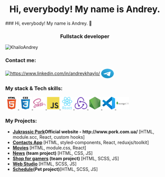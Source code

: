 <h1 align="center">Hi, everybody! My name is Andrey.</h1>
### Hi, everybody! My name is Andrey. 👋
<h3 align="center">Fullstack developer</h3>

<p align="left"> <img src="https://komarev.com/ghpvc/?username=KhailoAndrey&label=Profile%20views&color=0e75b6&style=flat" alt="KhailoAndrey" /> </p>

<h3 align="left">Contact me:</h3>
<p align="left">
<a href="https://www.linkedin.com/in/andreykhaylo/" target="_blank"><img align="center" src="https://raw.githubusercontent.com/rahuldkjain/github-profile-readme-generator/master/src/images/icons/Social/linked-in-alt.svg" alt="https://www.linkedin.com/in/andreykhaylo/" height="30" width="40" /></a>
<a href="https://t.me/Andreij" target="blank"><img align="center" src="./telegram.svg" alt="https://t.me/Andreij" height="30" width="40" /></a>
</p>

<h3 align="left">My stack & Tech skills:</h3>
<p align="left"> 
<a href="https://developer.mozilla.org/en-US/docs/Web/HTML" target="_blank" rel="noreferrer"> 
<img src="https://raw.githubusercontent.com/devicons/devicon/master/icons/html5/html5-original-wordmark.svg" alt="html5" width="40" height="40"/> 
</a> 
<a href="https://developer.mozilla.org/en-US/docs/Web/CSS" target="_blank" rel="noreferrer"> 
<img src="https://raw.githubusercontent.com/devicons/devicon/master/icons/css3/css3-original-wordmark.svg" alt="css3" width="40" height="40"/> 
</a> 
<a href="https://sass-lang.com/documentation/" target="_blank" rel="noreferrer"> 
<img src="https://raw.githubusercontent.com/devicons/devicon/master/icons/sass/sass-original.svg" alt="sass" width="40" height="40"/> 
</a>

<a href="https://developer.mozilla.org/en-US/docs/Web/JavaScript" target="_blank" rel="noreferrer"> 
<img src="https://raw.githubusercontent.com/devicons/devicon/master/icons/javascript/javascript-original.svg" alt="javascript" width="40" height="40"/>
</a>
<a href="https://reactjs.org/" target="_blank" rel="noreferrer">
<img src="https://raw.githubusercontent.com/devicons/devicon/master/icons/react/react-original-wordmark.svg" alt="react" width="40" height="40"/>
</a>
<a href="https://redux.js.org" target="_blank" rel="noreferrer">
<img src="https://raw.githubusercontent.com/devicons/devicon/master/icons/redux/redux-original.svg" alt="redux" width="40" height="40"/>
</a>
<a href="https://nodejs.org" target="_blank" rel="noreferrer">
<img src="https://raw.githubusercontent.com/github/explore/80688e429a7d4ef2fca1e82350fe8e3517d3494d/topics/nodejs/nodejs.png" alt="redux" width="40" height="40"/>
</a>
<a href="https://code.visualstudio.com/" target="_blank" rel="noreferrer">
<img src="https://raw.githubusercontent.com/github/explore/80688e429a7d4ef2fca1e82350fe8e3517d3494d/topics/visual-studio-code/visual-studio-code.png" alt="redux" width="40" height="40"/>
</a>
<a href="https://www.mongodb.com/" target="_blank" rel="noreferrer">
<img src="https://raw.githubusercontent.com/github/explore/80688e429a7d4ef2fca1e82350fe8e3517d3494d/topics/mongodb/mongodb.png" alt="redux" width="40" height="40"/>
</a>
</p>

<h3 align="left">My Projects:</h3>
<ul>
<li>
<b><a href="https://khailoandrey.github.io/jukrassic-pork/" target="_blank" rel="noreferrer">Jukrassic Pork</a>Official website - <a>http://www.pork.com.ua/</a> </b>[HTML, module.scc, React, custom hooks]
</li>
<li>
<b><a href="https://github.com/KhailoAndrey/goit-react-hw-08-phonebook" target="_blank" rel="noreferrer">Contacts App</a> </b>[HTML, styled-components, React, reduxjs/toolkit]
</li>
<li>
<b><a href="https://khailoandrey.github.io/goit-react-hw-05-movies/" target="_blank" rel="noreferrer">Movies</a> </b>[HTML, module.css, React]
</li>
<li>
<b><a href="https://dimakhukr.github.io/project_13_js/" target="_blank" rel="noreferrer">News</a> (team project) </b>[HTML, CSS, JS] 
</li>
<li>
<b><a href="https://khailoandrey.github.io/Project_13/" target="_blank" rel="noreferrer">Shop for gamers</a> (team project) </b>[HTML, SCSS, JS] 
</li>
<li>
<b><a href="https://khailoandrey.github.io/goit-markup-hw-08/" target="_blank" rel="noreferrer">Web Studio</a> </b>[HTML, SCSS, JS]
</li>

<li>
<b><a href="https://khailoandrey.github.io/My_Project/" target="_blank" rel="noreferrer">Schedule</a>(Pet project)</b>[HTML, SCSS, JS]
</li>

</ul>

